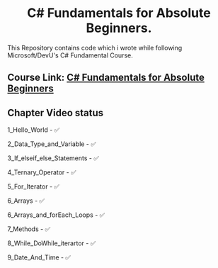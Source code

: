 # <div align="center"> C# Fundamentals for Absolute Beginners. </div>

This Repository contains code which i wrote while following Microsoft/DevU's C# Fundamental Course.

## Course Link: [C# Fundamentals for Absolute Beginners](https://docs.microsoft.com/en-us/shows/csharp-fundamentals-for-absolute-beginners/ "C# Fundamentals for Absolute Beginners")


## Chapter Video status

1_Hello_World - ✅

2_Data_Type_and_Variable - ✅

3_If_elseif_else_Statements - ✅

4_Ternary_Operator - ✅

5_For_Iterator - ✅

6_Arrays - ✅

6_Arrays_and_forEach_Loops - ✅

7_Methods - ✅

8_While_DoWhile_iterartor - ✅

9_Date_And_Time - ✅

